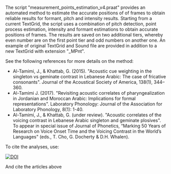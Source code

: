 The script "measurement_points_estimation_v4.praat" provides an automated method to estimate the accurate positions of of frames to 
obtain reliable results for formant, pitch and intensity results. Starting from a current TextGrid, the script uses a combination
of pitch detection, point process estimation, intensity and formant estimations to obtain accurate positions of frames.
The results are saved on two additional tiers, whereby even number are on the first point tier and odd numbers on another one.
An example of original TextGrid and Sound file are provided in addition to a new TextGrid with extension "_MPnt".

See the following references for more details on the method:

* Al-Tamimi, J., & Khattab, G. (2015). "Acoustic cue weighting in the singleton vs geminate contrast in Lebanese Arabic: The case of fricative consonants". Journal of the Acoustical Society of America, 138(1), 344–360.
* Al-Tamimi J. (2017). "Revisiting acoustic correlates of pharyngealization in Jordanian and Moroccan Arabic: Implications for formal representations". Laboratory Phonology: Journal of the Association for Laboratory Phonology, 8(1): 1-40.
* Al-Tamimi, J., & Khattab, G. (under review). "Acoustic correlates of the voicing contrast in Lebanese Arabic singleton and geminate plosives". To appear in special issue of Journal of Phonetics, “Marking 50 Years of Research on Voice Onset Time and the Voicing Contrast in the World’s Languages" (eds., T. Cho, G. Docherty & D.H. Whalen).

To cite the analyses, use: 


[![DOI](https://zenodo.org/badge/122322703.svg)](https://zenodo.org/badge/latestdoi/122322703)

And cite the articles above
